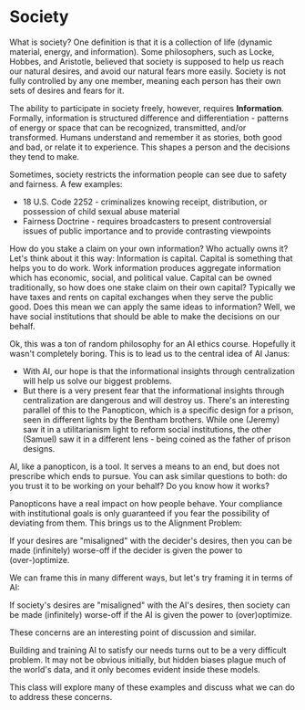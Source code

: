 # Society
What is society? One definition is that it is a collection of life (dynamic material, energy, and information). Some philosophers, such as Locke, Hobbes, and Aristotle, believed that society is supposed to help us reach our natural desires, and avoid our natural fears more easily. Society is not fully controlled by any one member, meaning each person has their own sets of desires and fears for it.

The ability to participate in society freely, however, requires **Information**. Formally, information is structured difference and differentiation - patterns of energy or space that can be recognized, transmitted, and/or transformed. Humans understand and remember it as stories, both good and bad, or relate it to experience. This shapes a person and the decisions they tend to make.

Sometimes, society restricts the information people can see due to safety and fairness. A few examples:
- 18 U.S. Code 2252 - criminalizes knowing receipt, distribution, or possession of child sexual abuse material
- Fairness Doctrine - requires broadcasters to present controversial issues of public importance and to provide contrasting viewpoints

How do you stake a claim on your own information? Who actually owns it?
Let's think about it this way: Information is capital.
Capital is something that helps you to do work. Work information produces aggregate information which has economic, social, and political value. Capital can be owned traditionally, so how does one stake claim on their own capital? Typically we have taxes and rents on capital exchanges when they serve the public good. Does this mean we can apply the same ideas to information? Well, we have social institutions that should be able to make the decisions on our behalf.

Ok, this was a ton of random philosophy for an AI ethics course. Hopefully it wasn't completely boring. This is to lead us to the central idea of AI Janus:
- With AI, our hope is that the informational insights through centralization will help us solve our biggest problems.
- But there is a very present fear that the informational insights through centralization are dangerous and will destroy us.
There's an interesting parallel of this to the Panopticon, which is a specific design for a prison, seen in different lights by the Bentham brothers. While one (Jeremy) saw it in a utilitarianism light to reform social institutions, the other (Samuel) saw it in a different lens - being coined as the father of prison designs.

AI, like a panopticon, is a tool. It serves a means to an end, but does not prescribe which ends to pursue. You can ask similar questions to both: do you trust it to be working on your behalf? Do you know how it works?

Panopticons have a real impact on how people behave. Your compliance with institutional goals is only guaranteed if you fear the possibility of deviating from them. This brings us to the Alignment Problem:

If your desires are "misaligned" with the decider's desires, then you can be made (infinitely) worse-off if the decider is given the power to (over-)optimize.

We can frame this in many different ways, but let's try framing it in terms of AI:

If society's desires are "misaligned" with the AI's desires, then society can be made (infinitely) worse-off if the AI is given the power to (over)optimize.

These concerns are an interesting point of discussion and similar.

Building and training AI to satisfy our needs turns out to be a very difficult problem. It may not be obvious initially, but hidden biases plague much of the world's data, and it only becomes evident inside these models.

This class will explore many of these examples and discuss what we can do to address these concerns.